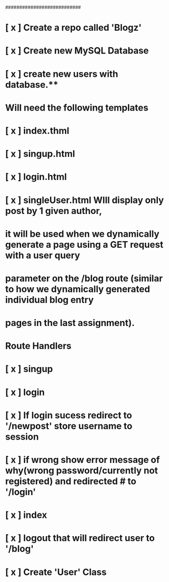 ###########################
# [ x ] Create a repo called 'Blogz'
# [ x ]  Create new MySQL Database
# [ x ] create new users with database.**
# Will need the following templates
# [ x ] index.thml
# [ x ] singup.html
# [ x ] login.html
# [ x ] singleUser.html WIll display only post by 1 given author,
#       it will be used when we dynamically generate a page using a GET request with a user query
#       parameter on the /blog route (similar to how we dynamically generated individual blog entry
#       pages in the last assignment).
# Route Handlers
# [ x ] singup
# [ x ] login
#       [ x ] If login sucess redirect to '/newpost' store username to session
#       [ x ] if wrong show error  message of why(wrong password/currently not registered) and redirected #               to '/login'
# [ x ] index
# [ x ] logout that will redirect user to '/blog'
# [ x ]  Create 'User'  Class